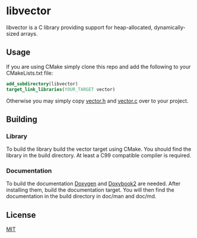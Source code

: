 # libvector

libvector is a C library providing support for heap-allocated, dynamically-sized arrays.

## Usage

If you are using CMake simply clone this repo and add the following to your CMakeLists.txt file:

```cmake
add_subdirectory(libvector)
target_link_libraries(YOUR_TARGET vector)
```

Otherwise you may simply copy [vector.h](./vector.h) and [vector.c](vector.c) over to your project.

## Building

### Library

To build the library build the vector target using CMake. You should find the library in the build directory. At least a C99 compatible compiler is required.

### Documentation

To build the documentation [Doxygen](https://www.doxygen.nl/index.html) and [Doxybook2](https://github.com/matusnovak/doxybook2) are needed. After installing them, build the documentation target. You will then find the documentation in the build directory in doc/man and doc/md.

## License

[MIT](./LICENSE.txt)
